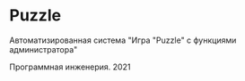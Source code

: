 # Puzzle
Автоматизированная система "Игра "Puzzle" с функциями администратора"

Программная инженерия. 2021
